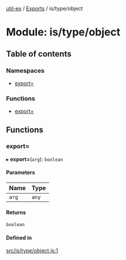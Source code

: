[util-ex](../README.md) / [Exports](../modules.md) / is/type/object

# Module: is/type/object

## Table of contents

### Namespaces

- [export&#x3D;](is_type_object.export_.md)

### Functions

- [export&#x3D;](is_type_object.md#export&#x3D;)

## Functions

### export&#x3D;

▸ **export=**(`arg`): `boolean`

#### Parameters

| Name | Type |
| :------ | :------ |
| `arg` | `any` |

#### Returns

`boolean`

#### Defined in

[src/is/type/object.js:1](https://github.com/snowyu/util-ex.js/blob/10dfb41/src/is/type/object.js#L1)
